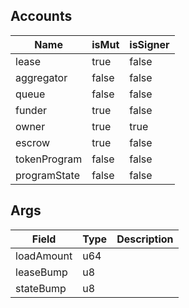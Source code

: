 ## Accounts
|Name|isMut|isSigner|
|--|--|--|
| lease | true | false |
| aggregator | false | false |
| queue | false | false |
| funder | true | false |
| owner | true | true |
| escrow | true | false |
| tokenProgram | false | false |
| programState | false | false |
## Args
| Field | Type | Description |
|--|--|--|
| loadAmount |  u64 | |
| leaseBump |  u8 | |
| stateBump |  u8 | |
